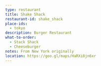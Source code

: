 ```yaml
---
type: restaurant
title: Shake Shack
restaurant-id: shake_shack
place-ids:
  - tokyo
description: Burger Restaurant
what-to-order:
  - Stack Shack
  - Cheeseburger
notes: From New York originally
location: https://goo.gl/maps/HaRXi8jn6xr
---
```

